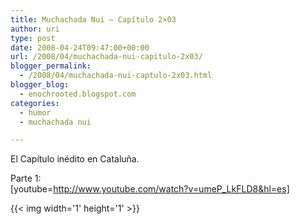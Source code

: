 ```yaml
---
title: Muchachada Nui – Capítulo 2×03
author: uri
type: post
date: 2008-04-24T09:47:00+00:00
url: /2008/04/muchachada-nui-capitulo-2x03/
blogger_permalink:
  - /2008/04/muchachada-nui-captulo-2x03.html
blogger_blog:
  - enochrooted.blogspot.com
categories:
  - humor
  - muchachada nui

---
```

El Capítulo inédito en Cataluña.

Parte 1:  
[youtube=http://www.youtube.com/watch?v=umeP_LkFLD8&hl=es] 

<div class="blogger-post-footer">
  {{< img width='1' height='1' >}}
</div>